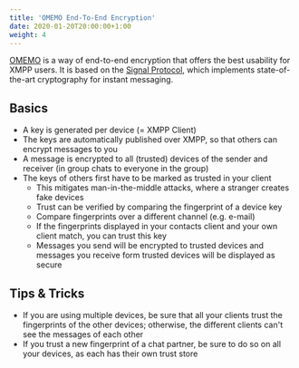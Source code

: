 ```yaml
---
title: 'OMEMO End-To-End Encryption'
date: 2020-01-20T20:00:00+1:00
weight: 4
---
```


[OMEMO](https://conversations.im/omemo/) is a way of end-to-end encryption that offers the best usability for XMPP users. It is based on the [Signal Protocol](https://en.wikipedia.org/wiki/Signal_Protocol), which implements state-of-the-art cryptography for instant messaging.

## Basics

* A key is generated per device (= XMPP Client)
* The keys are automatically published over XMPP, so that others can encrypt messages to you
* A message is encrypted to all (trusted) devices of the sender and receiver (in group chats to everyone in the group)
* The keys of others first have to be marked as trusted in your client
	- This mitigates man-in-the-middle attacks, where a stranger creates fake devices
	- Trust can be verified by comparing the fingerprint of a device key
	- Compare fingerprints over a different channel (e.g. e-mail)
	- If the fingerprints displayed in your contacts client and your own client match, you can trust this key
	- Messages you send will be encrypted to trusted devices and messages you receive form trusted devices will be displayed as secure

## Tips & Tricks

* If you are using multiple devices, be sure that all your clients trust the fingerprints of the other devices; otherwise, the different clients can't see the messages of each other
* If you trust a new fingerprint of a chat partner, be sure to do so on all your devices, as each has their own trust store

